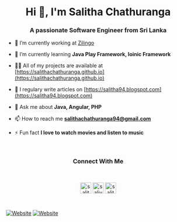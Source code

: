 <h1 align="center">Hi 👋, I'm Salitha Chathuranga</h1>
<h3 align="center">A passionate Software Engineer from Sri Lanka</h3>

- 🔭 I’m currently working at [Zilingo](https://zilingo.com)

- 🌱 I’m currently learning **Java Play Framework, Ioinic Framework**

- 👨‍💻 All of my projects are available at [https://salithachathuranga.github.io](https://salithachathuranga.github.io)

- 📝 I regulary write articles on [https://salitha94.blogspot.com](https://salitha94.blogspot.com)

- 💬 Ask me about **Java, Angular, PHP**

- 📫 How to reach me **salithachathuranga94@gmail.com**

- ⚡ Fun fact **I love to watch movies and listen to music**
<br/>

<h3 align="center">Connect With Me</h3><br/>
<p align="center">
<a href="https://linkedin.com/in/salitha-chathuranga" target="blank"><img align="center" src="https://cdn.jsdelivr.net/npm/simple-icons@3.0.1/icons/linkedin.svg" alt="salitha-chathuranga" height="30" width="30" /></a>
<a href="https://fb.com/saliya.genious" target="blank"><img align="center" src="https://cdn.jsdelivr.net/npm/simple-icons@3.0.1/icons/facebook.svg" alt="saliya.genious" height="30" width="30" /></a>
<a href="https://instagram.com/salitha94" target="blank"><img align="center" src="https://cdn.jsdelivr.net/npm/simple-icons@3.0.1/icons/instagram.svg" alt="salitha94" height="30" width="30" /></a>
</p>
<!-- <h3 align="center">Languages, Frameworks ad Technologies</h3><br/>
<p align="center"><img src="https://devicons.github.io/devicon/devicon.git/icons/angularjs/angularjs-original.svg" alt="angularjs" width="40" height="40"/> <img src="https://devicons.github.io/devicon/devicon.git/icons/bootstrap/bootstrap-plain.svg" alt="bootstrap" width="40" height="40"/> <img src="https://cdn.worldvectorlogo.com/logos/codeigniter.svg" alt="codeigniter" width="40" height="40"/> <img src="https://devicons.github.io/devicon/devicon.git/icons/css3/css3-original-wordmark.svg" alt="css3" width="40" height="40"/> <img src="https://devicons.github.io/devicon/devicon.git/icons/express/express-original-wordmark.svg" alt="express" width="40" height="40"/> <img src="https://www.vectorlogo.zone/logos/git-scm/git-scm-icon.svg" alt="git" width="40" height="40"/> <img src="https://devicons.github.io/devicon/devicon.git/icons/html5/html5-original-wordmark.svg" alt="html5" width="40" height="40"/> <img src="https://upload.wikimedia.org/wikipedia/commons/d/d1/Ionic_Logo.svg" alt="ionic" width="40" height="40"/> <img src="https://devicons.github.io/devicon/devicon.git/icons/java/java-original-wordmark.svg" alt="java" width="40" height="40"/> <img src="https://devicons.github.io/devicon/devicon.git/icons/javascript/javascript-original.svg" alt="javascript" width="40" height="40"/> <img src="https://devicons.github.io/devicon/devicon.git/icons/laravel/laravel-plain-wordmark.svg" alt="laravel" width="40" height="40"/> <img src="https://devicons.github.io/devicon/devicon.git/icons/linux/linux-original.svg" alt="linux" width="40" height="40"/> <img src="https://devicons.github.io/devicon/devicon.git/icons/mongodb/mongodb-original-wordmark.svg" alt="mongodb" width="40" height="40"/> <img src="https://devicons.github.io/devicon/devicon.git/icons/mysql/mysql-original-wordmark.svg" alt="mysql" width="40" height="40"/> <img src="https://devicons.github.io/devicon/devicon.git/icons/nodejs/nodejs-original-wordmark.svg" alt="nodejs" width="40" height="40"/> <img src="https://devicons.github.io/devicon/devicon.git/icons/php/php-original.svg" alt="php" width="40" height="40"/> <img src="https://devicons.github.io/devicon/devicon.git/icons/react/react-original-wordmark.svg" alt="react" width="40" height="40"/> <img src="https://www.vectorlogo.zone/logos/springio/springio-icon.svg" alt="spring" width="40" height="40"/></p><p></p> -->
<br/>

[![Website](https://img.shields.io/website?label=PORTFOLIO&style=for-the-badge&url=https%3A%2F%2Fsalithachathuranga.github.io)](https://salithachathuranga.github.io)
[![Website](https://img.shields.io/website?label=BLOG&style=for-the-badge&url=https%3A%2F%2Fsalitha94.blogspot.com/)](https://salithachathuranga.github.io)
